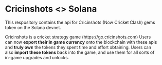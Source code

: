 # Cricinshots <> Solana
This respository contains the api for Cricinshots (Now Cricket Clash) gems token on the Solana devnet.

Cricinshots is a cricket strategy game (https://go.cricinshots.com)
Users can now **export their in game currency** onto the blockchain with these apis and **truly own** the tokens they spent time and effort obtaining. Users can also **import these tokens** back into the game, and use them for all sorts of in-game upgrades and unlocks.
